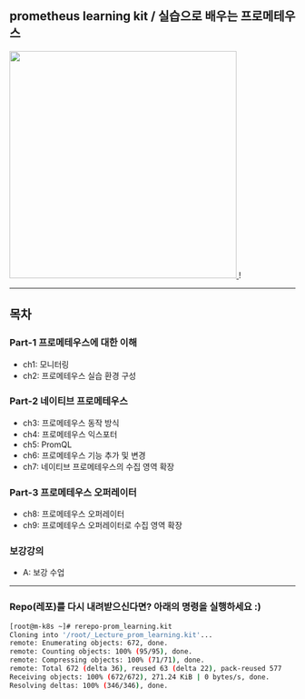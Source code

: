 ## prometheus learning kit / 실습으로 배우는 프로메테우스

<a href="https://www.inflearn.com/course/쿠버네티스-쉽게시작?inst=cf657a9d">
<img src="https://user-images.githubusercontent.com/29163931/189245493-17c284e8-3cfc-42bf-8cf4-9697250baed8.png" width="400">
</a>!



***
## 목차
### Part-1 프로메테우스에 대한 이해  
- ch1: 모니터링
- ch2: 프로메테우스 실습 환경 구성 
### Part-2 네이티브 프로메테우스     
- ch3: 프로메테우스 동작 방식 
- ch4: 프로메테우스 익스포터 
- ch5: PromQL  
- ch6: 프로메테우스 기능 추가 및 변경 
- ch7: 네이티브 프로메테우스의 수집 영역 확장 
### Part-3 프로메테우스 오퍼레이터  
- ch8: 프로메테우스 오퍼레이터 
- ch9: 프로메테우스 오퍼레이터로 수집 영역 확장 

### 보강강의 
- A: 보강 수업 

***
### Repo(레포)를 다시 내려받으신다면? 아래의 명령을 실행하세요 :) 
```bash 
[root@m-k8s ~]# rerepo-prom_learning.kit
Cloning into '/root/_Lecture_prom_learning.kit'...
remote: Enumerating objects: 672, done.
remote: Counting objects: 100% (95/95), done.
remote: Compressing objects: 100% (71/71), done.
remote: Total 672 (delta 36), reused 63 (delta 22), pack-reused 577
Receiving objects: 100% (672/672), 271.24 KiB | 0 bytes/s, done.
Resolving deltas: 100% (346/346), done.
```

